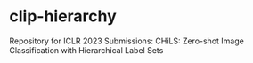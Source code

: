 # clip-hierarchy
Repository for ICLR 2023 Submissions: CHiLS: Zero-shot Image Classification with Hierarchical Label Sets
